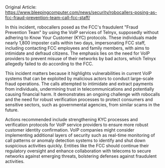 Original Article: https://www.bleepingcomputer.com/news/security/robocallers-posing-as-fcc-fraud-prevention-team-call-fcc-staff/

In this incident, robocallers posed as the FCC's fraudulent "Fraud Prevention Team" by using the VoIP services of Telnyx, supposedly without adhering to Know Your Customer (KYC) protocols. These individuals made nearly 1,800 imposter calls within two days, impersonating FCC staff, including contacting FCC employees and family members, with aims to intimidate and defraud citizens. The emphasis lies on the need for VoIP providers to prevent misuse of their networks by bad actors, which Telnyx allegedly failed to do according to the FCC.

This incident matters because it highlights vulnerabilities in current VoIP systems that can be exploited by malicious actors to conduct large-scale fraud operations. The calls attempted to intimidate and extract payments from individuals, undermining trust in telecommunications and potentially causing financial harm. It demonstrates an ongoing challenge with robocalls and the need for robust verification processes to protect consumers and sensitive sectors, such as governmental agencies, from similar scams in the future.

Actions recommended include strengthening KYC processes and verification protocols for VoIP service providers to ensure more robust customer identity confirmation. VoIP companies might consider implementing additional layers of security such as real-time monitoring of call patterns or anomaly detection systems to identify and shut down suspicious activities quickly. Entities like the FCC should continue their regulatory oversight and enhance collaboration with telecoms to secure networks against emerging threats, bolstering defenses against fraudulent activities.